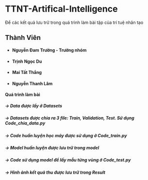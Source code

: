 # TTNT-Artifical-Intelligence
Để các kết quả lưu trữ trong quá trình làm bài tập của trí tuệ nhân tạo
## Thành Viên
- #### Nguyễn Đam Trường - Trưởng nhóm
- #### Trịnh Ngọc Du 
- #### Mai Tất Thắng 
- #### Nguyễn Thanh Lâm
 #### Quá trình làm bài
 ##### -> Data được lấy ở Datasets
 ##### -> Datasets được chia ra 3 file: Train, Validation, Test. Sử dụng Code_chia_data.py
 ##### -> Code huấn luyện học máy được sử dụng ở Code_train.py
 ##### -> Model huấn luyện được lưu trữ trong model
 ##### -> Code sử dụng model để lấy mẫu từng vùng ở Code_test.py
 ##### -> Hình ảnh kết quả thu được lưu trữ trong Result
 

